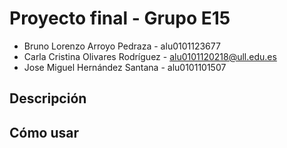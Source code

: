 # Proyecto final - Grupo E15
- Bruno Lorenzo Arroyo Pedraza - alu0101123677
- Carla Cristina Olivares Rodríguez - alu0101120218@ull.edu.es
- Jose Miguel Hernández Santana - alu0101101507
## Descripción

## Cómo usar